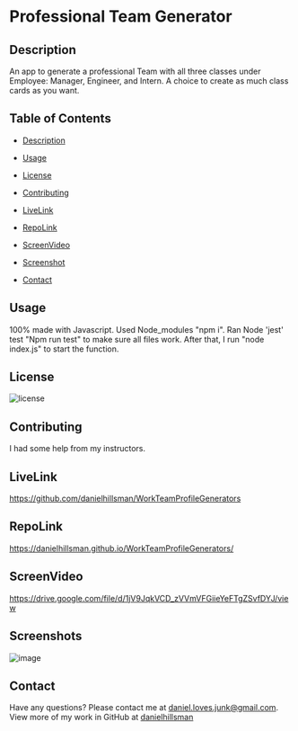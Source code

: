 # Professional Team Generator

## Description
An app to generate a professional Team with all three classes under Employee: Manager, Engineer, and Intern. A choice to create as much class cards as you want.


## Table of Contents
- [Description](#description)
* [Usage](#usage)
- [License](#license)
* [Contributing](#contributing)
- [LiveLink](#livelink)
* [RepoLink](#repolink)
- [ScreenVideo](#screenvideo)
* [Screenshot](#screenshot)
- [Contact](#contact)

## Usage

100% made with Javascript. Used Node_modules "npm i". Ran Node 'jest' test "Npm run test" to make sure all files work. After that, I run "node index.js" to start the function.

## License
![license](https://img.shields.io/static/v1?label=license&message=Unlicense&color=success)

## Contributing

I had some help from my instructors.

## LiveLink
https://github.com/danielhillsman/WorkTeamProfileGenerators

## RepoLink
 https://danielhillsman.github.io/WorkTeamProfileGenerators/
 
## ScreenVideo
https://drive.google.com/file/d/1jV9JqkVCD_zVVmVFGiieYeFTgZSvfDYJ/view

## Screenshots

![image](https://user-images.githubusercontent.com/99533951/161407599-f2d8b271-5f9b-4699-97a6-988b39e768a2.png)


## Contact
Have any questions? Please contact me at [daniel.loves.junk@gmail.com](mailto:daniel.loves.junk@gmail.com). View more of my work in GitHub at [danielhillsman](https://github.com/danielhillsman)
